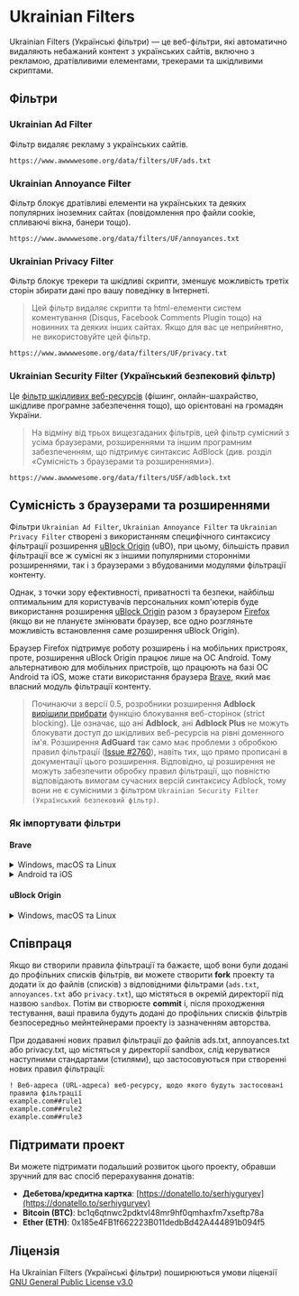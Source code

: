 # Ukrainian Filters

Ukrainian Filters (Українські фільтри) — це веб-фільтри, які автоматично видаляють небажаний контент з українських сайтів, включно з рекламою, дратівливими елементами, трекерами та шкідливими скриптами.

## Фільтри

### Ukrainian Ad Filter

Фільтр видаляє рекламу з українських сайтів.

```
https://www.awwwwesome.org/data/filters/UF/ads.txt
```

### Ukrainian Annoyance Filter

Фільтр блокує дратівливі елементи на українських та деяких популярних іноземних сайтах (повідомлення про файли cookie, спливаючі вікна, банери тощо).

```
https://www.awwwwesome.org/data/filters/UF/annoyances.txt
```

### Ukrainian Privacy Filter

Фільтр блокує трекери та шкідливі скрипти, зменшує можливість третіх сторін збирати дані про вашу поведінку в Інтернеті.

> Цей фільтр видаляє скрипти та html-елементи систем коментування (Disqus, Facebook Comments Plugin тощо) на новинних та деяких інших сайтах. Якщо для вас це неприйнятно, не використовуйте цей фільтр.

```
https://www.awwwwesome.org/data/filters/UF/privacy.txt
```

### Ukrainian Security Filter (Український безпековий фільтр)

Це [фільтр шкідливих веб-ресурсів](https://github.com/braveinnovators/ukrainian-security-filter) (фішинг, онлайн-шахрайство, шкідливе програмне забезпечення тощо), що орієнтовані на громадян України.

> На відміну від трьох вищезгаданих фільтрів, цей фільтр сумісний з усіма браузерами, розширеннями та іншим програмним забезпеченням, що підтримує синтаксис AdBlock (див. розділ «Сумісність з браузерами та розширеннями»).

```
https://www.awwwwesome.org/data/filters/USF/adblock.txt
```

## Сумісність з браузерами та розширеннями

Фільтри `Ukrainian Ad Filter`, `Ukrainian Annoyance Filter` та `Ukrainian Privacy Filter` створені з використанням специфічного синтаксису фільтрації розширення [uBlock Origin](https://github.com/gorhill/uBlock) (uBO), при цьому, більшість правил фільтрації все ж сумісні як з іншими популярними сторонніми розширеннями, так і з браузерами з вбудованими модулями фільтрації контенту.

Однак, з точки зору ефективності, приватності та безпеки, найбільш оптимальним для користувачів персональних комп'ютерів буде використання розширення [uBlock Origin](https://ublockorigin.com/) разом з браузером [Firefox](https://www.mozilla.org/firefox/) (якщо ви не плануєте змінювати браузер, все одно розгляньте можливість встановлення саме розширення uBlock Origin).

Браузер Firefox підтримує роботу розширень і на мобільних пристроях, проте, розширення uBlock Origin працює лише на ОС Android. Тому альтернативою для мобільних пристроїв, що працюють на базі ОС Android та iOS, може стати використання браузера [Brave](https://brave.com/), який має власний модуль фільтрації контенту.

> Починаючи з версії 0.5, розробники розширення **Adblock** [вирішили прибрати](https://web.archive.org/web/20111206122411/http://adblockplus.org/en/faq_features#siteblock) функцію блокування веб-сторінок (strict blocking). Це означає, що ані **Adblock**, ані **Adblock Plus** не можуть блокувати доступ до шкідливих веб-ресурсів на рівні доменного ім'я. Розширення **AdGuard** так само має проблеми з обробкою правил фільтрації ([Issue #2760](https://github.com/AdguardTeam/AdguardBrowserExtension/issues/2760)), навіть тих, що прямо прописані в документації цього розширення. Відповідно, ці розширення не можуть забезпечити обробку правил фільтрації, що повністю відповідають вимогам сучасних версій синтаксису Adblock, тому вони не є сумісними з фільтром `Ukrainian Security Filter (Український безпековий фільтр)`.

### Як імпортувати фільтри

#### Brave

<details>
<summary>Windows, macOS та Linux</summary>

1. У меню `Settings` відкрити вкладку `Shields` й змінити налаштування `Trackers & ads blocking` на `Aggressive`
2. У вкладці `Shields` відкрити розділ `Content filtering` і у розділі `Add custom filter lists` у поле вводу вставити скопійовані адреси необхідних фільтрів.
</details>

<details>
<summary>Android та iOS</summary>

1. У меню `Settings` відкрити розділ меню `Brave Shields & privacy` й змінити налаштування `Block trackers & ads` на `Aggressive`
2. У розділі меню `Brave Shields & privacy` відкрити `Content filtering`, далі `Add custom filter list` і у поле вводу вставити скопійовані адреси необхідних фільтрів, зберігши зміни шляхом натискання на кнопку `Add`.
</details>

#### uBlock Origin

<details>
<summary>Windows, macOS та Linux</summary>

1. Відкрити меню `Preferences` розширення uBlock Origin, клацнути мишею на вкладку `Filter lists` і прокрутити до розділу `Custom`
2. Клацнути мишею на `Import...` і у поле вводу вставити скопійовані адреси необхідних фільтрів, зберігши зміни.

Додаткова інструкція доступна за адресою: [https://github.com/gorhill/uBlock/wiki/Filter-lists-from-around-the-web](https://github.com/gorhill/uBlock/wiki/Filter-lists-from-around-the-web)
</details>

## Співпраця

Якщо ви створили правила фільтрації та бажаєте, щоб вони були додані до профільних списків фільтрів, ви можете створити **fork** проекту та додати їх до файлів (списків) з відповідними фільтрами (`ads.txt`, `annoyances.txt` або `privacy.txt`), що містяться в окремій директорії під назвою `sandbox`. Потім ви створюєте **commit** і, після проходження тестування, ваші правила будуть додані до профільних списків фільтрів безпосередньо мейнтейнерами проекту із зазначенням авторства.

При додаванні нових правил фільтрації до файлів ads.txt, annoyances.txt або privacy.txt, що містяться у директорії sandbox, слід керуватися наступними стандартами (стилями), що застосовуються при створенні нових правил фільтрації:

```adblock
! Веб-адреса (URL-адреса) веб-ресурсу, щодо якого будуть застосовані правила фільтрації
example.com##rule1
example.com##rule2
example.com##rule3
```

## Підтримати проект

Ви можете підтримати подальший розвиток цього проекту, обравши зручний для вас спосіб перерахування донатів:

* **Дебетова/кредитна картка**: [https://donatello.to/serhiyguryev](https://donatello.to/serhiyguryev)
* **Bitcoin (BTC)**: bc1q6qtnwc2pdktvl48mr9hf0qmhaxfm7xseftp78a
* **Ether (ETH)**: 0x185e4FB1f662223B011dedbBd42A444891b094f5

## Ліцензія

На Ukrainian Filters (Українські фільтри) поширюються умови ліцензії [GNU General Public License v3.0](https://github.com/serhiyguryev/ukrainian-filters/blob/main/LICENSE)
